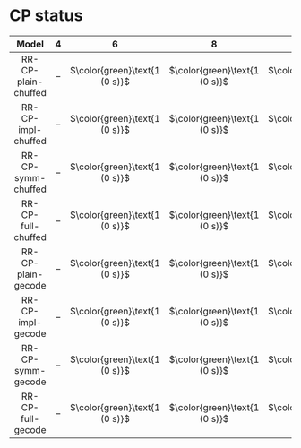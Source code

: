 # CP status
| $\text{Model}$ | $4$ | $6$ | $8$ | $10$ | $12$ | $14$ | $16$ | $18$ | $20$ |
|:-:| :---:|:---:|:---:|:---:|:---:|:---:|:---:|:---:|:---:|
$\text{RR-CP-plain-chuffed}$ | $-$ | $\color{green}\text{1 (0 s)}$ | $\color{green}\text{1 (0 s)}$ | $\color{green}\text{1 (0 s)}$ | $\color{green}\text{1 (0 s)}$ | $\color{green}\text{1 (1 s)}$ | $\color{green}\text{1 (4 s)}$ | $\color{green}\text{1 (18 s)}$ | $-$ | 
$\text{RR-CP-impl-chuffed}$ | $-$ | $\color{green}\text{1 (0 s)}$ | $\color{green}\text{1 (0 s)}$ | $\color{green}\text{1 (0 s)}$ | $\color{green}\text{1 (0 s)}$ | $\color{green}\text{1 (11 s)}$ | $-$ | $-$ | $-$ | 
$\text{RR-CP-symm-chuffed}$ | $-$ | $\color{green}\text{1 (0 s)}$ | $\color{green}\text{1 (0 s)}$ | $\color{green}\text{1 (0 s)}$ | $\color{green}\text{1 (0 s)}$ | $\color{green}\text{1 (0 s)}$ | $\color{green}\text{1 (2 s)}$ | $\color{green}\text{1 (1 s)}$ | $\color{green}\text{1 (67 s)}$ | 
$\text{RR-CP-full-chuffed}$ | $-$ | $\color{green}\text{1 (0 s)}$ | $\color{green}\text{1 (0 s)}$ | $\color{green}\text{1 (0 s)}$ | $\color{green}\text{1 (0 s)}$ | $\color{green}\text{1 (21 s)}$ | $-$ | $-$ | $-$ | 
$\text{RR-CP-plain-gecode}$ | $-$ | $\color{green}\text{1 (0 s)}$ | $\color{green}\text{1 (0 s)}$ | $\color{green}\text{1 (0 s)}$ | $\color{green}\text{1 (0 s)}$ | $\color{green}\text{1 (9 s)}$ | $-$ | $-$ | $-$ | 
$\text{RR-CP-impl-gecode}$ | $-$ | $\color{green}\text{1 (0 s)}$ | $\color{green}\text{1 (0 s)}$ | $\color{green}\text{1 (0 s)}$ | $\color{green}\text{1 (0 s)}$ | $\color{green}\text{1 (3 s)}$ | $-$ | $-$ | $-$ | 
$\text{RR-CP-symm-gecode}$ | $-$ | $\color{green}\text{1 (0 s)}$ | $\color{green}\text{1 (0 s)}$ | $\color{green}\text{1 (0 s)}$ | $\color{green}\text{1 (0 s)}$ | $\color{green}\text{1 (2 s)}$ | $\color{green}\text{1 (291 s)}$ | $-$ | $-$ | 
$\text{RR-CP-full-gecode}$ | $-$ | $\color{green}\text{1 (0 s)}$ | $\color{green}\text{1 (0 s)}$ | $\color{green}\text{1 (0 s)}$ | $\color{green}\text{1 (0 s)}$ | $\color{green}\text{1 (1 s)}$ | $\color{green}\text{1 (259 s)}$ | $-$ | $-$ | 
